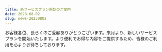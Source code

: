 ```yaml
---
title: 新サービスプラン開始のご案内
date: 2023-08-02
slug: news-20230802
---
```


お客様各位、長らくのご愛顧ありがとうございます。来月より、新しいサービスプランを開始いたします。より便利でお得な内容をご提供するため、皆様のご利用を心よりお待ちしております。
